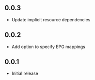## 0.0.3

- Update implicit resource dependencies

## 0.0.2

- Add option to specify EPG mappings

## 0.0.1

- Initial release
